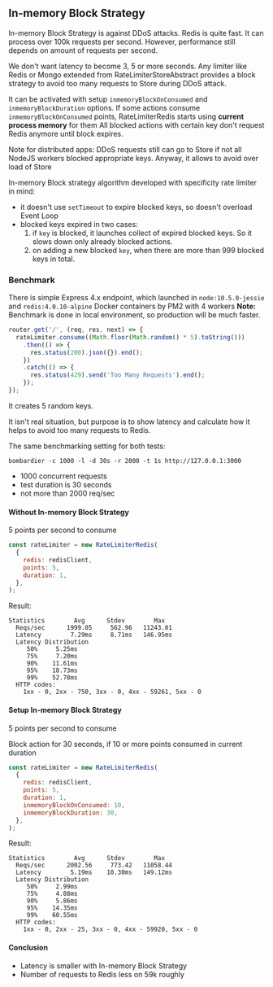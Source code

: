 ## In-memory Block Strategy

In-memory Block Strategy is against DDoS attacks.
Redis is quite fast. It can process over 100k requests per second.
However, performance still depends on amount of requests per second.

We don't want latency to become 3, 5 or more seconds.
Any limiter like Redis or Mongo extended from RateLimiterStoreAbstract provides a block strategy to avoid too many requests to Store during DDoS attack.

It can be activated with setup `inmemoryBlockOnConsumed` and `inmemoryBlockDuration` options.
If some actions consume `inmemoryBlockOnConsumed` points, RateLimiterRedis starts using **current process memory** for them
All blocked actions with certain key don't request Redis anymore until block expires.

Note for distributed apps: DDoS requests still can go to Store if not all NodeJS workers blocked appropriate keys.
Anyway, it allows to avoid over load of Store

In-memory Block strategy algorithm developed with specificity rate limiter in mind:
* it doesn't use `setTimeout` to expire blocked keys, so doesn't overload Event Loop
* blocked keys expired in two cases:
    1. if `key` is blocked, it launches collect of expired blocked keys. 
    So it slows down only already blocked actions.
    1. on adding a new blocked `key`, when there are more than 999 blocked keys in total.


### Benchmark 

There is simple Express 4.x endpoint, 
which launched in `node:10.5.0-jessie` and `redis:4.0.10-alpine` Docker containers by PM2 with 4 workers
**Note:** Benchmark is done in local environment, so production will be much faster.

```javascript
router.get('/', (req, res, next) => {
  rateLimiter.consume((Math.floor(Math.random() * 5).toString()))
    .then(() => {
      res.status(200).json({}).end();
    })
    .catch(() => {
      res.status(429).send('Too Many Requests').end();
    });
});
```

It creates 5 random keys. 

It isn't real situation, 
but purpose is to show latency and calculate how it helps to avoid too many requests to Redis.

The same benchmarking setting for both tests:

`bombardier -c 1000 -l -d 30s -r 2000 -t 1s http://127.0.0.1:3000`

* 1000 concurrent requests
* test duration is 30 seconds
* not more than 2000 req/sec



#### Without In-memory Block Strategy

5 points per second to consume

```javascript
const rateLimiter = new RateLimiterRedis(
  {
    redis: redisClient,
    points: 5,
    duration: 1,
  },
);
```

Result:
```text
Statistics        Avg      Stdev        Max
  Reqs/sec      1999.05     562.96   11243.01
  Latency        7.29ms     8.71ms   146.95ms
  Latency Distribution
     50%     5.25ms
     75%     7.20ms
     90%    11.61ms
     95%    18.73ms
     99%    52.78ms
  HTTP codes:
    1xx - 0, 2xx - 750, 3xx - 0, 4xx - 59261, 5xx - 0
```

#### Setup In-memory Block Strategy

5 points per second to consume

Block action for 30 seconds, if 10 or more points consumed in current duration

```javascript
const rateLimiter = new RateLimiterRedis(
  {
    redis: redisClient,
    points: 5,
    duration: 1,
    inmemoryBlockOnConsumed: 10,
    inmemoryBlockDuration: 30,
  },
);
```

Result:
```text
Statistics        Avg      Stdev        Max
  Reqs/sec      2002.56     773.42   11058.44
  Latency        5.19ms    10.30ms   149.12ms
  Latency Distribution
     50%     2.99ms
     75%     4.08ms
     90%     5.86ms
     95%    14.35ms
     99%    60.55ms
  HTTP codes:
    1xx - 0, 2xx - 25, 3xx - 0, 4xx - 59920, 5xx - 0
```

#### Conclusion

* Latency is smaller with In-memory Block Strategy
* Number of requests to Redis less on 59k roughly
